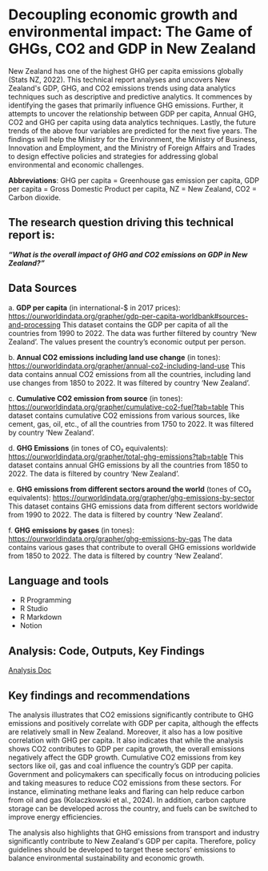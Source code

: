 
# Decoupling economic growth and environmental impact: The Game of GHGs, CO2 and GDP in New Zealand

  New Zealand has one of the highest GHG per capita emissions globally (Stats NZ, 2022). This technical report analyses and uncovers New Zealand's GDP, GHG, and CO2 emissions trends using data analytics techniques such as descriptive and predictive analytics. It commences by identifying the gases that primarily influence GHG emissions. Further, it attempts to uncover the relationship between GDP per capita, Annual GHG, CO2 and GHG per capita using data analytics techniques. Lastly, the future trends of the above four variables are predicted for the next five years. The findings will help the Ministry for the Environment, the Ministry of Business, Innovation and Employment, and the Ministry of Foreign Affairs and Trades to design effective policies and strategies for addressing global environmental and economic challenges. 


**Abbreviations**: GHG per capita = Greenhouse gas emission per capita, GDP per capita = Gross Domestic Product per capita, NZ = New Zealand, CO2 = Carbon dioxide. 


## The research question driving this technical report is: 


**_“What is the overall impact of GHG and CO2 emissions on GDP in New Zealand?”_**

## Data Sources

a.	**GDP per capita** (in international-$ in 2017 prices): https://ourworldindata.org/grapher/gdp-per-capita-worldbank#sources-and-processing 
This dataset contains the GDP per capita of all the countries from 1990 to 2022. The data was further filtered by country ‘New Zealand’. The values present the country’s economic output per person. 

b.	**Annual CO2 emissions including land use change** (in tones):
https://ourworldindata.org/grapher/annual-co2-including-land-use 
This data contains annual CO2 emissions from all the countries, including land use changes from 1850 to 2022. It was filtered by country ‘New Zealand’. 

c.	**Cumulative CO2 emission from source** (in tones):
https://ourworldindata.org/grapher/cumulative-co2-fuel?tab=table 
This dataset contains cumulative CO2 emissions from various sources, like cement, gas, oil, etc., of all the countries from 1750 to 2022. It was filtered by country ‘New Zealand’. 

d.	**GHG Emissions** (in tones of CO₂ equivalents):
https://ourworldindata.org/grapher/total-ghg-emissions?tab=table 
This dataset contains annual GHG emissions by all the countries from 1850 to 2022. The data is filtered by country ‘New Zealand’. 

e.	**GHG emissions from different sectors around the world** (tones of CO₂ equivalents):
https://ourworldindata.org/grapher/ghg-emissions-by-sector 
This dataset contains GHG emissions data from different sectors worldwide from 1990 to 2022. The data is filtered by country ‘New Zealand’.

f.	**GHG emissions by gases** (in tones):
https://ourworldindata.org/grapher/ghg-emissions-by-gas 
The data contains various gases that contribute to overall GHG emissions worldwide from 1850 to 2022. The data is filtered by country ‘New Zealand’. 


## Language and tools

* R Programming
* R Studio
* R Markdown
* Notion



## Analysis: Code, Outputs, Key Findings

[Analysis Doc](https://github.com/kunal270695/GDPvsGHG-NZ/blob/main/GDPvsGHGpc-R1.pdf)



## Key findings and recommendations

  The analysis illustrates that CO2 emissions significantly contribute to GHG emissions and positively correlate with GDP per capita, although the effects are relatively small in New Zealand. Moreover, it also has a low positive correlation with GHG per capita. It also indicates that while the analysis shows CO2 contributes to GDP per capita growth, the overall emissions negatively affect the GDP growth. Cumulative CO2 emissions from key sectors like oil, gas and coal influence the country’s GDP per capita. Government and policymakers can specifically focus on introducing policies and taking measures to reduce CO2 emissions from these sectors. For instance, eliminating methane leaks and flaring can help reduce carbon from oil and gas (Kolaczkowski et al., 2024). In addition, carbon capture storage can be developed across the country, and fuels can be switched to improve energy efficiencies.

The analysis also highlights that GHG emissions from transport and industry significantly contribute to New Zealand's GDP per capita. Therefore, policy guidelines should be developed to target these sectors' emissions to balance environmental sustainability and economic growth. 



